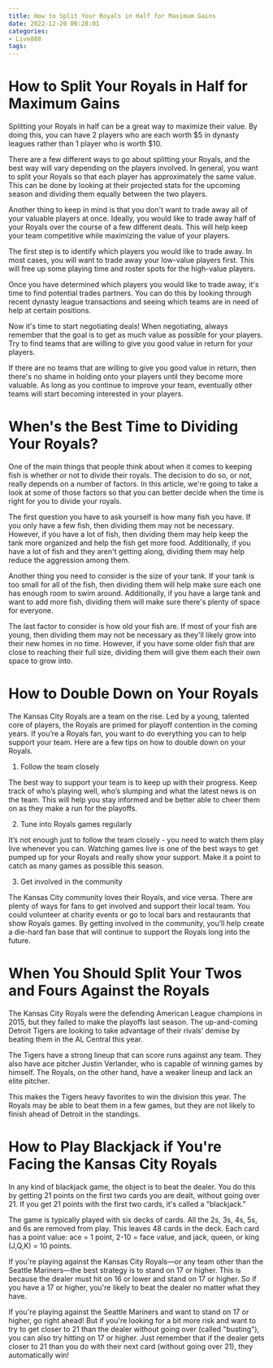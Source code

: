 ```yaml
---
title: How to Split Your Royals in Half for Maximum Gains
date: 2022-12-20 06:28:01
categories:
- Live888
tags:
---
```



#  How to Split Your Royals in Half for Maximum Gains

Splitting your Royals in half can be a great way to maximize their value. By doing this, you can have 2 players who are each worth $5 in dynasty leagues rather than 1 player who is worth $10.

There are a few different ways to go about splitting your Royals, and the best way will vary depending on the players involved. In general, you want to split your Royals so that each player has approximately the same value. This can be done by looking at their projected stats for the upcoming season and dividing them equally between the two players.

Another thing to keep in mind is that you don't want to trade away all of your valuable players at once. Ideally, you would like to trade away half of your Royals over the course of a few different deals. This will help keep your team competitive while maximizing the value of your players.

The first step is to identify which players you would like to trade away. In most cases, you will want to trade away your low-value players first. This will free up some playing time and roster spots for the high-value players.

Once you have determined which players you would like to trade away, it's time to find potential trades partners. You can do this by looking through recent dynasty league transactions and seeing which teams are in need of help at certain positions.

Now it's time to start negotiating deals! When negotiating, always remember that the goal is to get as much value as possible for your players. Try to find teams that are willing to give you good value in return for your players.

If there are no teams that are willing to give you good value in return, then there's no shame in holding onto your players until they become more valuable. As long as you continue to improve your team, eventually other teams will start becoming interested in your players.

#  When's the Best Time to Dividing Your Royals?

One of the main things that people think about when it comes to keeping fish is whether or not to divide their royals. The decision to do so, or not, really depends on a number of factors. In this article, we're going to take a look at some of those factors so that you can better decide when the time is right for you to divide your royals.

The first question you have to ask yourself is how many fish you have. If you only have a few fish, then dividing them may not be necessary. However, if you have a lot of fish, then dividing them may help keep the tank more organized and help the fish get more food. Additionally, if you have a lot of fish and they aren't getting along, dividing them may help reduce the aggression among them.

Another thing you need to consider is the size of your tank. If your tank is too small for all of the fish, then dividing them will help make sure each one has enough room to swim around. Additionally, if you have a large tank and want to add more fish, dividing them will make sure there's plenty of space for everyone.

The last factor to consider is how old your fish are. If most of your fish are young, then dividing them may not be necessary as they'll likely grow into their new homes in no time. However, if you have some older fish that are close to reaching their full size, dividing them will give them each their own space to grow into.

#  How to Double Down on Your Royals

The Kansas City Royals are a team on the rise. Led by a young, talented core of players, the Royals are primed for playoff contention in the coming years. If you’re a Royals fan, you want to do everything you can to help support your team. Here are a few tips on how to double down on your Royals.

1. Follow the team closely

The best way to support your team is to keep up with their progress. Keep track of who’s playing well, who’s slumping and what the latest news is on the team. This will help you stay informed and be better able to cheer them on as they make a run for the playoffs.

2. Tune into Royals games regularly

It’s not enough just to follow the team closely - you need to watch them play live whenever you can. Watching games live is one of the best ways to get pumped up for your Royals and really show your support. Make it a point to catch as many games as possible this season.

3. Get involved in the community

The Kansas City community loves their Royals, and vice versa. There are plenty of ways for fans to get involved and support their local team. You could volunteer at charity events or go to local bars and restaurants that show Royals games. By getting involved in the community, you’ll help create a die-hard fan base that will continue to support the Royals long into the future.

#  When You Should Split Your Twos and Fours Against the Royals 

The Kansas City Royals were the defending American League champions in 2015, but they failed to make the playoffs last season. The up-and-coming Detroit Tigers are looking to take advantage of their rivals’ demise by beating them in the AL Central this year.

The Tigers have a strong lineup that can score runs against any team. They also have ace pitcher Justin Verlander, who is capable of winning games by himself. The Royals, on the other hand, have a weaker lineup and lack an elite pitcher.

This makes the Tigers heavy favorites to win the division this year. The Royals may be able to beat them in a few games, but they are not likely to finish ahead of Detroit in the standings.

#  How to Play Blackjack if You're Facing the Kansas City Royals

In any kind of blackjack game, the object is to beat the dealer. You do this by getting 21 points on the first two cards you are dealt, without going over 21. If you get 21 points with the first two cards, it's called a "blackjack."

The game is typically played with six decks of cards. All the 2s, 3s, 4s, 5s, and 6s are removed from play. This leaves 48 cards in the deck. Each card has a point value: ace = 1 point, 2-10 = face value, and jack, queen, or king (J,Q,K) = 10 points.

If you're playing against the Kansas City Royals—or any team other than the Seattle Mariners—the best strategy is to stand on 17 or higher. This is because the dealer must hit on 16 or lower and stand on 17 or higher. So if you have a 17 or higher, you're likely to beat the dealer no matter what they have.

If you're playing against the Seattle Mariners and want to stand on 17 or higher, go right ahead! But if you're looking for a bit more risk and want to try to get closer to 21 than the dealer without going over (called "busting"), you can also try hitting on 17 or higher. Just remember that if the dealer gets closer to 21 than you do with their next card (without going over 21), they automatically win!